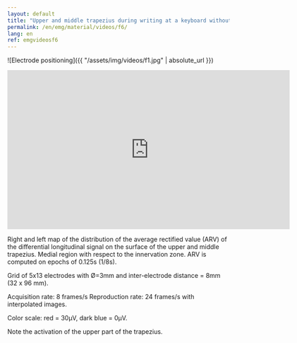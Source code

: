 ```yaml
---
layout: default
title: "Upper and middle trapezius during writing at a keyboard without forearm support."
permalink: /en/emg/material/videos/f6/
lang: en
ref: emgvideosf6
---
```


![Electrode positioning]({{ "/assets/img/videos/f1.jpg" | absolute_url }})

<iframe width="640" height="360" src="https://www.youtube-nocookie.com/embed/imug3pKqpMU?si=JLQAy0cqpjygOZEm" title="YouTube video player" frameborder="0" allow="accelerometer; autoplay; clipboard-write; encrypted-media; gyroscope; picture-in-picture; web-share" allowfullscreen></iframe>

Right and left map of the distribution of the average rectified value (ARV) of the differential longitudinal signal on the surface of the upper and middle trapezius. Medial region with respect to the innervation zone.  ARV is computed on epochs of 0.125s (1/8s).

Grid of 5x13 electrodes with Ø=3mm and inter-electrode distance = 8mm (32 x 96 mm).

Acquisition rate: 8 frames/s Reproduction rate: 24 frames/s with interpolated images.

Color scale: red = 30µV, dark blue = 0µV.

Note the activation of the upper part of the trapezius.
